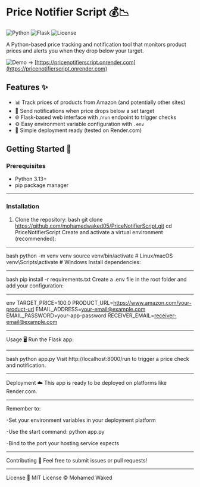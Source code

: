 # Price Notifier Script 💰📉

![Python](https://img.shields.io/badge/python-3.13+-blue?logo=python)
![Flask](https://img.shields.io/badge/flask-2.0+-lightgrey?logo=flask)
![License](https://img.shields.io/badge/license-MIT-green)

A Python-based price tracking and notification tool that monitors product prices and alerts you when they drop below your target.

![Demo](https://img.shields.io/badge/demo-live-success) → [https://pricenotifierscript.onrender.com](https://pricenotifierscript.onrender.com)

## Features ✨

- 📊 Track prices of products from Amazon (and potentially other sites)
- 🔔 Send notifications when price drops below a set target
- 🌐 Flask-based web interface with `/run` endpoint to trigger checks
- ⚙️ Easy environment variable configuration with `.env`
- 🚀 Simple deployment ready (tested on Render.com)

## Getting Started 🚀

### Prerequisites

- Python 3.13+
- pip package manager
------------------------------------------------------------------------------------------------------------------------------------------------------------------------------------------------
### Installation

1. Clone the repository:
bash
git clone https://github.com/mohamedwaked05/PriceNotifierScript.git 
cd PriceNotifierScript
Create and activate a virtual environment (recommended):

------------------------------------------------------------------------------------------------------------------------------------------------------------------------------------------------

bash
python -m venv venv
source venv/bin/activate  # Linux/macOS
venv\Scripts\activate    # Windows
Install dependencies:

------------------------------------------------------------------------------------------------------------------------------------------------------------------------------------------------

bash
pip install -r requirements.txt
Create a .env file in the root folder and add your configuration:

------------------------------------------------------------------------------------------------------------------------------------------------------------------------------------------------

env
TARGET_PRICE=100.0
PRODUCT_URL=https://www.amazon.com/your-product-url
EMAIL_ADDRESS=your-email@example.com
EMAIL_PASSWORD=your-app-password
RECEIVER_EMAIL=receiver-email@example.com

------------------------------------------------------------------------------------------------------------------------------------------------------------------------------------------------

Usage 🖥️
Run the Flask app:

------------------------------------------------------------------------------------------------------------------------------------------------------------------------------------------------

bash
python app.py
Visit http://localhost:8000/run to trigger a price check and notification.

------------------------------------------------------------------------------------------------------------------------------------------------------------------------------------------------

Deployment ☁️
This app is ready to be deployed on platforms like Render.com.

------------------------------------------------------------------------------------------------------------------------------------------------------------------------------------------------

Remember to:

-Set your environment variables in your deployment platform

-Use the start command: python app.py

-Bind to the port your hosting service expects

------------------------------------------------------------------------------------------------------------------------------------------------------------------------------------------------

Contributing 🤝
Feel free to submit issues or pull requests!

------------------------------------------------------------------------------------------------------------------------------------------------------------------------------------------------

License 📄
MIT License © Mohamed Waked





